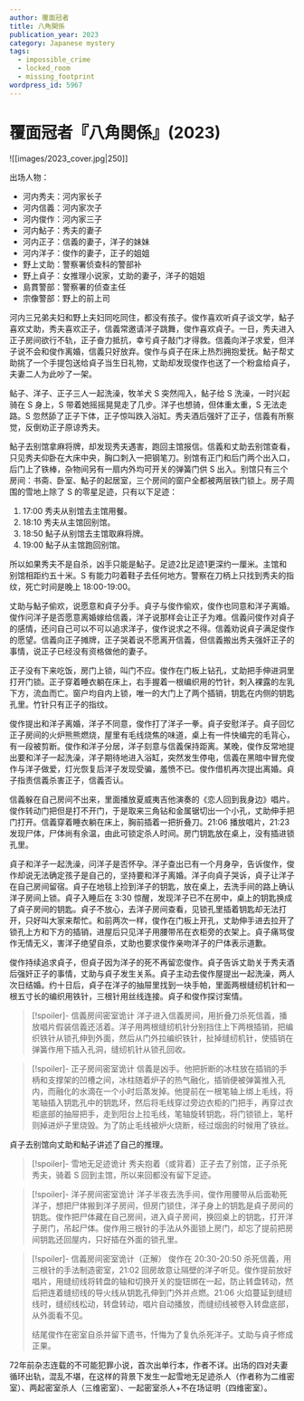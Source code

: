 ```yaml
---
author: 覆面冠者
title: 八角関係
publication_year: 2023
category: Japanese mystery
tags:
  - impossible_crime
  - locked_room
  - missing_footprint
wordpress_id: 5967
---
```


# 覆面冠者『八角関係』(2023)

![[images/2023_cover.jpg|250]]

出场人物：
* 河内秀夫：河内家长子
* 河内信義：河内家次子
* 河内俊作：河内家三子
* 河内鮎子：秀夫的妻子
* 河内正子：信義的妻子，洋子的妹妹
* 河内洋子：俊作的妻子，正子的姐姐
* 野上丈助：警察署侦查科的警部补
* 野上貞子：女推理小说家，丈助的妻子，洋子的姐姐
* 島貫警部：警察署的侦查主任
* 宗像警部：野上的前上司

河内三兄弟夫妇和野上夫妇同吃同住，都没有孩子。俊作喜欢听貞子谈文学，鮎子喜欢丈助，秀夫喜欢正子，信義常邀请洋子跳舞，俊作喜欢貞子。一日，秀夫进入正子房间欲行不轨，正子奋力抵抗，幸亏貞子敲门才得救。信義向洋子求爱，但洋子说不会和俊作离婚，信義只好放弃。俊作与貞子在床上热烈拥抱爱抚。鮎子帮丈助挑了一个手提包送给貞子当生日礼物，丈助却发现俊作也送了一个粉盒给貞子，夫妻二人为此吵了一架。

鲇子、洋子、正子三人一起洗澡，牧羊犬 S 突然闯入，鲇子给 S 洗澡，一时兴起骑在 S 身上，S 带着她摇摇晃晃走了几步。洋子也想骑，但体重太重，S 无法走路。S 忽然舔了正子下体，正子惊叫跌入浴缸。秀夫酒后强奸了正子，信義有所察觉，反倒劝正子原谅秀夫。

鮎子去别馆拿麻将牌，却发现秀夫遇害，跑回主馆报信。信義和丈助去别馆查看，只见秀夫仰卧在大床中央，胸口刺入一把钢笔刀。别馆有正门和后门两个出入口，后门上了铁棒，杂物间另有一扇内外均可开关的弹簧门供 S 出入。别馆只有三个房间：书斋、卧室、鮎子的起居室，三个房间的窗户全都被两层铁门锁上。房子周围的雪地上除了 S 的零星足迹，只有以下足迹：
1. 17:00 秀夫从别馆去主馆用餐。
2. 18:10 秀夫从主馆回别馆。
3. 18:50 鮎子从别馆去主馆取麻将牌。
4. 19:00 鮎子从主馆跑回别馆。

所以如果秀夫不是自杀，凶手只能是鮎子。足迹2比足迹1更深约一厘米。主馆和别馆相距约五十米。S 有能力叼着鞋子去任何地方。警察在刀柄上只找到秀夫的指纹，死亡时间是晚上 18:00-19:00。

丈助与鮎子偷欢，说愿意和貞子分手。貞子与俊作偷欢，俊作也同意和洋子离婚。俊作问洋子是否愿意离婚嫁给信義，洋子说那样会让正子为难。信義问俊作对貞子的感情，还问自己可以不可以追求洋子，俊作说求之不得。信義劝说貞子满足俊作的愿望。信義向正子摊牌，正子哭着说不愿离开信義，但信義搬出秀夫强奸正子的事情，说正子已经没有资格做他的妻子。

正子没有下来吃饭，房门上锁，叫门不应。俊作在门板上钻孔，丈助把手伸进洞里打开门锁。正子穿着睡衣躺在床上，右手握着一根编织用的竹针，刺入裸露的左乳下方，流血而亡。窗户均自内上锁，唯一的大门上了两个插销，钥匙在内侧的钥匙孔里。竹针只有正子的指纹。

俊作提出和洋子离婚，洋子不同意，俊作打了洋子一拳。貞子安慰洋子。貞子回忆正子房间的火炉熊熊燃烧，屋里有毛线烧焦的味道，桌上有一件快编完的毛背心，有一段被剪断。俊作和洋子分居，洋子刻意与信義保持距离。某晚，俊作反常地提出要和洋子一起洗澡，洋子期待地进入浴缸，突然发生停电，信義在黑暗中冒充俊作与洋子做爱，灯光恢复后洋子发现受骗，羞愤不已。俊作借机再次提出离婚。貞子指责信義杀害正子，信義否认。

信義躲在自己房间不出来，里面播放夏威夷吉他演奏的《恋人回到我身边》唱片。俊作转动门把但是打不开门，于是取来三角钻和金属锯切出一个小孔，丈助伸手把门打开。信義穿着睡衣躺在床上，胸前插着一把折叠刀。21:06 播放唱片，21:23 发现尸体，尸体尚有余温，由此可锁定杀人时间。房门钥匙放在桌上，没有插进锁孔里。

貞子和洋子一起洗澡，问洋子是否怀孕。洋子查出已有一个月身孕，告诉俊作，俊作却说无法确定孩子是自己的，坚持要和洋子离婚。洋子向貞子哭诉，貞子让洋子在自己房间留宿。貞子在地毯上捡到洋子的钥匙，放在桌上，去洗手间的路上确认洋子房间上锁。貞子入睡后在 3:30 惊醒，发现洋子已不在房中，桌上的钥匙换成了貞子房间的钥匙。貞子不放心，去洋子房间查看，见锁孔里插着钥匙却无法打开，只好叫大家来帮忙。和前两次一样，俊作在门板上开孔，丈助伸手进去拉开了锁孔上方和下方的插销，进屋后只见洋子用腰带吊在衣柜旁的衣架上。貞子痛骂俊作无情无义，害洋子绝望自杀，丈助也要求俊作亲吻洋子的尸体表示道歉。

俊作持续追求貞子，但貞子因为洋子的死不再留恋俊作。貞子告诉丈助关于秀夫酒后强奸正子的事情，丈助与貞子发生关系。貞子主动去俊作屋提出一起洗澡，两人次日结婚。约十日后，貞子在洋子的抽屉里找到一块手帕，里面两根缝纫机针和一根五寸长的编织用铁针，三根针用丝线连接。貞子和俊作探讨案情。

> [!spoiler]- 信義房间密室诡计
> 洋子进入信義房间，用折叠刀杀死信義，播放唱片假装信義还活着。洋子用两根缝纫机针分别挡住上下两根插销，把编织铁针从锁孔伸到外面，然后从门外拉编织铁针，扯掉缝纫机针，使插销在弹簧作用下插入孔洞，缝纫机针从锁孔回收。

> [!spoiler]- 正子房间密室诡计
> 信義是凶手。他把折断的冰柱放在插销的手柄和支撑架的凹槽之间，冰柱随着炉子的热气融化，插销便被弹簧推入孔内，而融化的水滴在一个小时后蒸发掉。他提前在一根笔轴上绑上毛线，将笔轴插入钥匙孔中的钥匙环，然后将毛线穿过旁边衣柜的门把手，再穿过衣柜底部的抽屉把手，走到阳台上拉毛线，笔轴旋转钥匙，将门锁锁上，笔杆则掉进炉子里烧毁。为了防止毛线被炉火烧断，经过烟囱的时候用了铁丝。

貞子去别馆向丈助和鮎子讲述了自己的推理。

> [!spoiler]- 雪地无足迹诡计
> 秀夫抱着（或背着）正子去了别馆，正子杀死秀夫，骑着 S 回到主馆，所以来回都没有留下足迹。

> [!spoiler]- 洋子房间密室诡计
> 洋子半夜去洗手间，俊作用腰带从后面勒死洋子，想把尸体搬到洋子房间，但房门锁住，洋子身上的钥匙是貞子房间的钥匙。俊作把尸体藏在自己房间，进入貞子房间，换回桌上的钥匙，打开洋子房门，吊起尸体。俊作用三根针的手法从外面锁上房门，却忘了提前把房间钥匙还回屋内，只好插在外面的锁孔里。

> [!spoiler]- 信義房间密室诡计（正解）
> 俊作在 20:30-20:50 杀死信義，用三根针的手法制造密室，21:02 回房故意让隔壁的洋子听见。俊作提前放好唱片，用缝纫线将转盘的轴和切换开关的旋钮绑在一起，防止转盘转动，然后把连着缝纫线的导火线从钥匙孔伸到门外并点燃。21:06 火焰蔓延到缝纫线时，缝纫线松动，转盘转动，唱片自动播放，而缝纫线被卷入转盘底部，从外面看不见。
> 
> 结尾俊作在密室自杀并留下遗书，忏悔为了复仇杀死洋子。丈助与貞子修成正果。

72年前杂志连载的不可能犯罪小说，首次出单行本，作者不详。出场的四对夫妻循环出轨，混乱不堪，在这样的背景下发生一起雪地无足迹杀人（作者称为二维密室）、两起密室杀人（三维密室）、一起密室杀人+不在场证明（四维密室）。